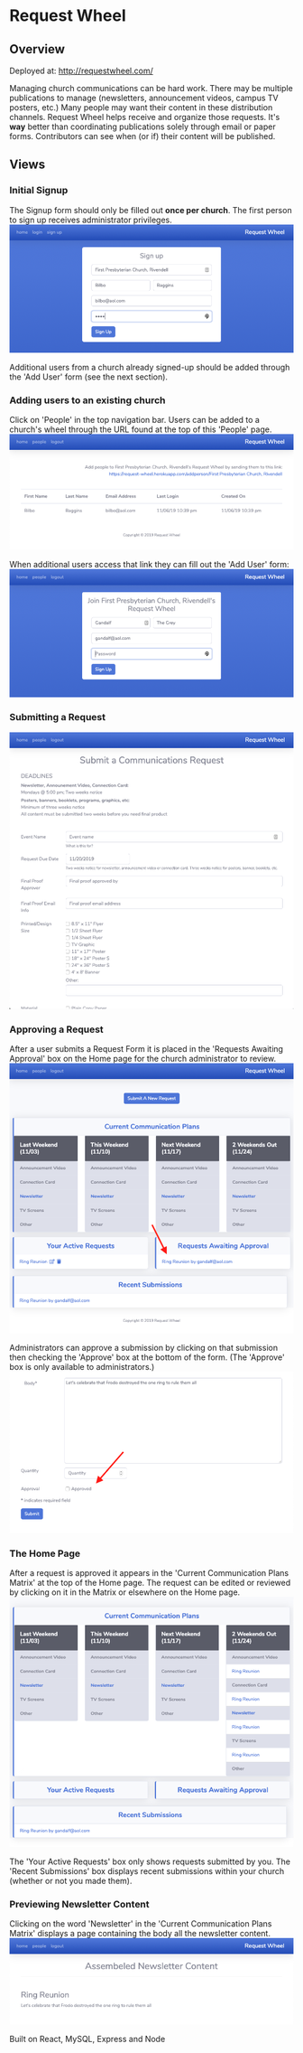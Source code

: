 # Request Wheel

## Overview

Deployed at: http://requestwheel.com/

Managing church communications can be hard work.  There may be multiple publications to manage (newsletters, announcement videos, campus TV posters, etc.)  Many people may want their content in these distribution channels.  Request Wheel helps receive and organize those requests.  It's **way** better than coordinating publications solely through email or paper forms.  Contributors can see when (or if) their content will be published.

## Views

### Initial Signup
The Signup form should only be filled out **once per church**.  The first person to sign up receives administrator privileges.
![Signup](./readmeImages/initialSignup.png?raw=true "Initial Signup")

Additional users from a church already signed-up should be added through the 'Add User' form (see the next section).

### Adding users to an existing church
Click on 'People' in the top navigation bar.  Users can be added to a church's wheel through the URL found at the top of this 'People' page.
![addUser1](./readmeImages/addUser1.png?raw=true "Add User 1")

When additional users access that link they can fill out the 'Add User' form:
![addUser2](./readmeImages/addUser2.png?raw=true "Add User 2")

### Submitting a Request
![submit](./readmeImages/submit.png?raw=true "Submit")

### Approving a Request
After a user submits a Request Form it is placed in the 'Requests Awaiting Approval' box on the Home page for the church administrator to review.
![approve1](./readmeImages/approve1.png?raw=true "Approve 1")

Administrators can approve a submission by clicking on that submission then checking the 'Approve' box at the bottom of the form.  (The 'Approve' box is only available to administrators.)
![approve2](./readmeImages/approve2.png?raw=true "Approve 2")

### The Home Page
After a request is approved it appears in the 'Current Communication Plans Matrix' at the top of the Home page.  The request can be edited or reviewed by clicking on it in the Matrix or elsewhere on the Home page.
![home](./readmeImages/home.png?raw=true "Home")

The 'Your Active Requests' box only shows requests submitted by you.  The 'Recent Submissions' box displays recent submissions within your church (whether or not you made them).

### Previewing Newsletter Content
Clicking on the word 'Newsletter' in the 'Current Communication Plans Matrix' displays a page containing the body all the newsletter content.
![newsletter](./readmeImages/newsletter.png?raw=true "Newsletter")



Built on React, MySQL, Express and Node